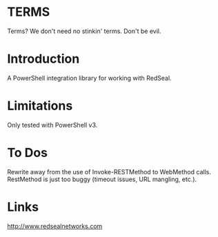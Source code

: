 # TERMS
Terms? We don't need no stinkin' terms. Don't be evil.

# Introduction
A PowerShell integration library for working with RedSeal.

# Limitations
Only tested with PowerShell v3.

# To Dos
Rewrite away from the use of Invoke-RESTMethod to WebMethod calls. RestMethod is just too buggy (timeout issues, URL mangling, etc.).

# Links
http://www.redsealnetworks.com
